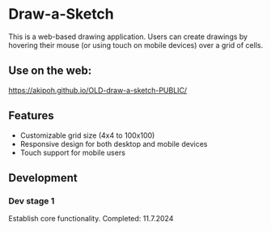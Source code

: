 # Draw-a-Sketch

This is a web-based drawing application. Users can create drawings by hovering their mouse (or using touch on mobile devices) over a grid of cells.

## Use on the web:

https://akipoh.github.io/OLD-draw-a-sketch-PUBLIC/

## Features

- Customizable grid size (4x4 to 100x100)
- Responsive design for both desktop and mobile devices
- Touch support for mobile users

## Development
### Dev stage 1
Establish core functionality.
Completed: 11.7.2024
